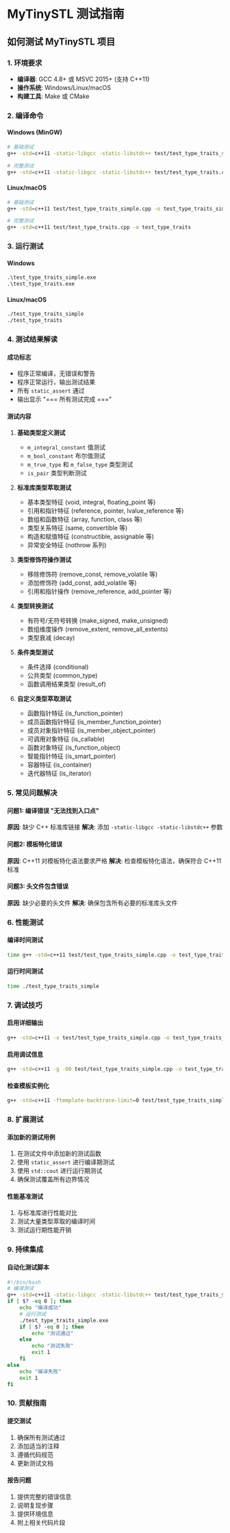 # MyTinySTL 测试指南

## 如何测试 MyTinySTL 项目

### 1. 环境要求

- **编译器**: GCC 4.8+ 或 MSVC 2015+ (支持 C++11)
- **操作系统**: Windows/Linux/macOS
- **构建工具**: Make 或 CMake

### 2. 编译命令

#### Windows (MinGW)
```bash
# 基础测试
g++ -std=c++11 -static-libgcc -static-libstdc++ test/test_type_traits_simple.cpp -o test_type_traits_simple.exe

# 完整测试
g++ -std=c++11 -static-libgcc -static-libstdc++ test/test_type_traits.cpp -o test_type_traits.exe
```

#### Linux/macOS
```bash
# 基础测试
g++ -std=c++11 test/test_type_traits_simple.cpp -o test_type_traits_simple

# 完整测试
g++ -std=c++11 test/test_type_traits.cpp -o test_type_traits
```

### 3. 运行测试

#### Windows
```cmd
.\test_type_traits_simple.exe
.\test_type_traits.exe
```

#### Linux/macOS
```bash
./test_type_traits_simple
./test_type_traits
```

### 4. 测试结果解读

#### 成功标志
- 程序正常编译，无错误和警告
- 程序正常运行，输出测试结果
- 所有 `static_assert` 通过
- 输出显示 "=== 所有测试完成 ==="

#### 测试内容
1. **基础类型定义测试**
   - `m_integral_constant` 值测试
   - `m_bool_constant` 布尔值测试
   - `m_true_type` 和 `m_false_type` 类型测试
   - `is_pair` 类型判断测试

2. **标准库类型萃取测试**
   - 基本类型特征 (void, integral, floating_point 等)
   - 引用和指针特征 (reference, pointer, lvalue_reference 等)
   - 数组和函数特征 (array, function, class 等)
   - 类型关系特征 (same, convertible 等)
   - 构造和赋值特征 (constructible, assignable 等)
   - 异常安全特征 (nothrow 系列)

3. **类型修饰符操作测试**
   - 移除修饰符 (remove_const, remove_volatile 等)
   - 添加修饰符 (add_const, add_volatile 等)
   - 引用和指针操作 (remove_reference, add_pointer 等)

4. **类型转换测试**
   - 有符号/无符号转换 (make_signed, make_unsigned)
   - 数组维度操作 (remove_extent, remove_all_extents)
   - 类型衰减 (decay)

5. **条件类型测试**
   - 条件选择 (conditional)
   - 公共类型 (common_type)
   - 函数调用结果类型 (result_of)

6. **自定义类型萃取测试**
   - 函数指针特征 (is_function_pointer)
   - 成员函数指针特征 (is_member_function_pointer)
   - 成员对象指针特征 (is_member_object_pointer)
   - 可调用对象特征 (is_callable)
   - 函数对象特征 (is_function_object)
   - 智能指针特征 (is_smart_pointer)
   - 容器特征 (is_container)
   - 迭代器特征 (is_iterator)

### 5. 常见问题解决

#### 问题1: 编译错误 "无法找到入口点"
**原因**: 缺少 C++ 标准库链接
**解决**: 添加 `-static-libgcc -static-libstdc++` 参数

#### 问题2: 模板特化错误
**原因**: C++11 对模板特化语法要求严格
**解决**: 检查模板特化语法，确保符合 C++11 标准

#### 问题3: 头文件包含错误
**原因**: 缺少必要的头文件
**解决**: 确保包含所有必要的标准库头文件

### 6. 性能测试

#### 编译时间测试
```bash
time g++ -std=c++11 test/test_type_traits_simple.cpp -o test_type_traits_simple
```

#### 运行时间测试
```bash
time ./test_type_traits_simple
```

### 7. 调试技巧

#### 启用详细输出
```bash
g++ -std=c++11 -v test/test_type_traits_simple.cpp -o test_type_traits_simple
```

#### 启用调试信息
```bash
g++ -std=c++11 -g -O0 test/test_type_traits_simple.cpp -o test_type_traits_simple
```

#### 检查模板实例化
```bash
g++ -std=c++11 -ftemplate-backtrace-limit=0 test/test_type_traits_simple.cpp -o test_type_traits_simple
```

### 8. 扩展测试

#### 添加新的测试用例
1. 在测试文件中添加新的测试函数
2. 使用 `static_assert` 进行编译期测试
3. 使用 `std::cout` 进行运行期测试
4. 确保测试覆盖所有边界情况

#### 性能基准测试
1. 与标准库进行性能对比
2. 测试大量类型萃取的编译时间
3. 测试运行期性能开销

### 9. 持续集成

#### 自动化测试脚本
```bash
#!/bin/bash
# 编译测试
g++ -std=c++11 -static-libgcc -static-libstdc++ test/test_type_traits_simple.cpp -o test_type_traits_simple.exe
if [ $? -eq 0 ]; then
    echo "编译成功"
    # 运行测试
    ./test_type_traits_simple.exe
    if [ $? -eq 0 ]; then
        echo "测试通过"
    else
        echo "测试失败"
        exit 1
    fi
else
    echo "编译失败"
    exit 1
fi
```

### 10. 贡献指南

#### 提交测试
1. 确保所有测试通过
2. 添加适当的注释
3. 遵循代码规范
4. 更新测试文档

#### 报告问题
1. 提供完整的错误信息
2. 说明复现步骤
3. 提供环境信息
4. 附上相关代码片段













